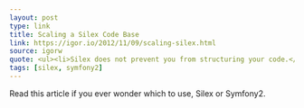 ```yaml
---
layout: post
type: link
title: Scaling a Silex Code Base
link: https://igor.io/2012/11/09/scaling-silex.html 
source: igorw
quote: <ul><li>Silex does not prevent you from structuring your code.</li><li>It requires you to make your own architecture decisions.</li><li>Human scale is the only limiting factor.</li></ul>
tags: [silex, symfony2]
---
```


Read this article if you ever wonder which to use, Silex or Symfony2.